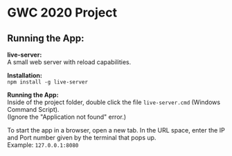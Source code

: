 # GWC 2020 Project

## Running the App:  
**live-server:**  
A small web server with reload capabilities.  
  
**Installation:**  
`npm install -g live-server`

**Running the App:**  
Inside of the project folder, double click the file `live-server.cmd` (Windows Command Script).  
(Ignore the "Application not found" error.)  

To start the app in a browser, open a new tab. In the URL space, enter the IP and Port number given by the terminal that pops up.  
Example: `127.0.0.1:8080`
